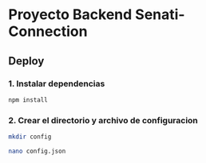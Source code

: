 # Proyecto Backend Senati-Connection

## Deploy

### 1. Instalar dependencias

```bash
npm install
```

### 2. Crear el directorio y archivo de configuracion

```bash
mkdir config
```
```bash
nano config.json
```
```bash

```
